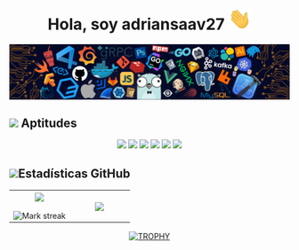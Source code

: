 <h1 align="center">Hola, soy adriansaav27 <img src="https://raw.githubusercontent.com/adriansaav27/adriansaav27/main/agitar-la-mano.gif" height="40" style="max-width: 100%; display: inline-block;"></h1> 

<div align="center"> 
  <img align="center" src="https://raw.githubusercontent.com/adriansaav27/adriansaav27/main/cabecera.png">
</div>

## <img width="25" src="https://media2.giphy.com/media/QssGEmpkyEOhBCb7e1/giphy.gif?cid=ecf05e47a0n3gi1bfqntqmob8g9aid1oyj2wr3ds3mg700bl&rid=giphy.gif"> <b>Aptitudes</b>
<div align="center">
  <img src="https://img.shields.io/badge/c%23-%23239120.svg?style=for-the-badge&logo=csharp&logoColor=white">
  <img src="https://img.shields.io/badge/java-%23ED8B00.svg?style=for-the-badge&logo=openjdk&logoColor=white">
  <img src="https://img.shields.io/badge/python-3670A0?style=for-the-badge&logo=python&logoColor=ffdd54">  
  <img src="https://img.shields.io/badge/html5-%23E34F26.svg?style=for-the-badge&logo=html5&logoColor=white">
  <img src="https://img.shields.io/badge/css3-%231572B6.svg?style=for-the-badge&logo=css3&logoColor=white">
  <img src="https://img.shields.io/badge/javascript-%23323330.svg?style=for-the-badge&logo=javascript&logoColor=%23F7DF1E">
</div>

## <img width="25" src="https://media.giphy.com/media/iY8CRBdQXODJSCERIr/giphy.gif"><b>Estadísticas GitHub</b>
<div align="center">
  <table align="center">
  <tr border="none">
  <td width="50%" align="center">  
    <img align="center" src="https://github-readme-stats.vercel.app/api?username=adriansaav27&show_icons=true&theme=tokyonight&rank_icon=github" />
    <br></br>
    <img alt="Mark streak" src="https://github-readme-streak-stats.herokuapp.com/?user=adriansaav27&theme=tokyonight&hide_border=false" /> 
  </td>
  <td width="50%" align="center">
    <img align="center" src="https://github-readme-stats.vercel.app/api/top-langs/?username=adriansaav27&layout=donut-vertical&theme=tokyonight&hide_border=false&no-bg=true&no-frame=true&langs_count=10"/>
  </td>
  </tr>
  </table>
  
  <div align=center>
    <a href="https://github.com/ryo-ma/github-profile-trophy" title="Go to Source">
      <img align="center" width=84% src="https://github-profile-trophy.vercel.app/?username=adriansaav27&theme=tokyonight&row=1&column=8&margin-h=15&margin-w=100&no-bg=true" alt="TROPHY" />
    </a>
  </div>
</div>    
